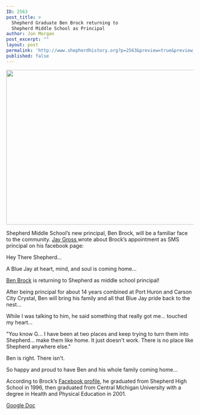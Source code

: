 ```yaml
---
ID: 2563
post_title: >
  Shepherd Graduate Ben Brock returning to
  Shepherd Middle School as Principal
author: Jon Morgan
post_excerpt: ""
layout: post
permalink: 'http://www.shepherdhistory.org?p=2563&preview=true&preview_id=2563'
published: false
---
```

<p><img src="http://www.shepherdhistory.org/wp-content/uploads/2017/07/null-3.png" width="624" height="416" alt="" title=""></p>
<p></p>
<p>Shepherd Middle School’s new principal, Ben Brock, will be a familiar face to the community. <a href="https://www.facebook.com/jgross811">Jay Gross </a>wrote about Brock’s appointment as SMS principal on his facebook page:</p>
<p></p>
<p>Hey There Shepherd...</p>
<p>A Blue Jay at heart, mind, and soul is coming home...</p>
<p><a href="https://www.facebook.com/benbrock8?fref=mentions">Ben Brock</a> is returning to Shepherd as middle school principal!</p>
<p>After being principal for about 14 years combined at Port Huron and Carson City Crystal, Ben will bring his family and all that Blue Jay pride back to the nest...</p>
<p>While I was talking to him, he said something that really got me... touched my heart...</p>
<p>"You know G... I have been at two places and keep trying to turn them into Shepherd... make them like home. It just doesn't work. There is no place like Shepherd anywhere else."</p>
<p>Ben is right. There isn't.</p>
<p>So happy and proud to have Ben and his whole family coming home…</p>
<p></p>
<p>According to Brock’s <a href="https://www.facebook.com/benbrock8">Facebook profile</a>, he graduated from Shepherd High School in 1996, then graduated from Central Michigan University with a  degree in Health and Physical Education in 2001.</p>
<p></p>
<p><a href="https://docs.google.com/document/d/1ZCtZWMFxB5t3cH_kYXlrEbTe4irA9_weoudEMW5IjIw/edit?usp=sharing">Google Doc</a></p>